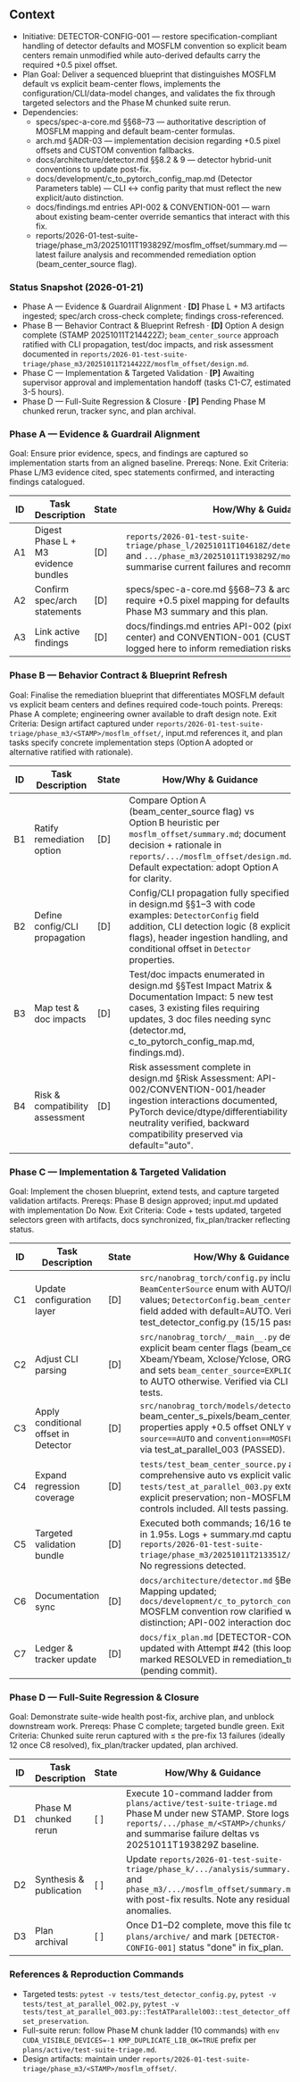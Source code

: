 ## Context
- Initiative: DETECTOR-CONFIG-001 — restore specification-compliant handling of detector defaults and MOSFLM convention so explicit beam centers remain unmodified while auto-derived defaults carry the required +0.5 pixel offset.
- Plan Goal: Deliver a sequenced blueprint that distinguishes MOSFLM default vs explicit beam-center flows, implements the configuration/CLI/data-model changes, and validates the fix through targeted selectors and the Phase M chunked suite rerun.
- Dependencies:
  - specs/spec-a-core.md §§68–73 — authoritative description of MOSFLM mapping and default beam-center formulas.
  - arch.md §ADR-03 — implementation decision regarding +0.5 pixel offsets and CUSTOM convention fallbacks.
  - docs/architecture/detector.md §§8.2 & 9 — detector hybrid-unit conventions to update post-fix.
  - docs/development/c_to_pytorch_config_map.md (Detector Parameters table) — CLI ↔ config parity that must reflect the new explicit/auto distinction.
  - docs/findings.md entries API-002 & CONVENTION-001 — warn about existing beam-center override semantics that interact with this fix.
  - reports/2026-01-test-suite-triage/phase_m3/20251011T193829Z/mosflm_offset/summary.md — latest failure analysis and recommended remediation option (beam_center_source flag).

### Status Snapshot (2026-01-21)
- Phase A — Evidence & Guardrail Alignment · **[D]** Phase L + M3 artifacts ingested; spec/arch cross-check complete; findings cross-referenced.
- Phase B — Behavior Contract & Blueprint Refresh · **[D]** Option A design complete (STAMP 20251011T214422Z); `beam_center_source` approach ratified with CLI propagation, test/doc impacts, and risk assessment documented in `reports/2026-01-test-suite-triage/phase_m3/20251011T214422Z/mosflm_offset/design.md`.
- Phase C — Implementation & Targeted Validation · **[P]** Awaiting supervisor approval and implementation handoff (tasks C1-C7, estimated 3-5 hours).
- Phase D — Full-Suite Regression & Closure · **[P]** Pending Phase M chunked rerun, tracker sync, and plan archival.

### Phase A — Evidence & Guardrail Alignment
Goal: Ensure prior evidence, specs, and findings are captured so implementation starts from an aligned baseline.
Prereqs: None.
Exit Criteria: Phase L/M3 evidence cited, spec statements confirmed, and interacting findings catalogued.

| ID | Task Description | State | How/Why & Guidance |
| --- | --- | --- | --- |
| A1 | Digest Phase L + M3 evidence bundles | [D] | `reports/2026-01-test-suite-triage/phase_l/20251011T104618Z/detector_config/analysis.md` and `.../phase_m3/20251011T193829Z/mosflm_offset/summary.md` summarise current failures and recommended fix (Option A). |
| A2 | Confirm spec/arch statements | [D] | specs/spec-a-core.md §§68–73 & arch.md §ADR-03 explicitly require +0.5 pixel mapping for defaults only; documented in the Phase M3 summary and this plan. |
| A3 | Link active findings | [D] | docs/findings.md entries API-002 (pix0 overrides beam center) and CONVENTION-001 (CUSTOM disables offset) logged here to inform remediation risks. |

### Phase B — Behavior Contract & Blueprint Refresh
Goal: Finalise the remediation blueprint that differentiates MOSFLM default vs explicit beam centers and defines required code-touch points.
Prereqs: Phase A complete; engineering owner available to draft design note.
Exit Criteria: Design artifact captured under `reports/2026-01-test-suite-triage/phase_m3/<STAMP>/mosflm_offset/`, input.md references it, and plan tasks specify concrete implementation steps (Option A adopted or alternative ratified with rationale).

| ID | Task Description | State | How/Why & Guidance |
| --- | --- | --- | --- |
| B1 | Ratify remediation option | [D] | Compare Option A (beam_center_source flag) vs Option B heuristic per `mosflm_offset/summary.md`; document decision + rationale in `reports/.../mosflm_offset/design.md`. Default expectation: adopt Option A for clarity. |
| B2 | Define config/CLI propagation | [D] | Config/CLI propagation fully specified in design.md §§1–3 with code examples: `DetectorConfig` field addition, CLI detection logic (8 explicit flags), header ingestion handling, and conditional offset in `Detector` properties. |
| B3 | Map test & doc impacts | [D] | Test/doc impacts enumerated in design.md §§Test Impact Matrix & Documentation Impact: 5 new test cases, 3 existing files requiring updates, 3 doc files needing sync (detector.md, c_to_pytorch_config_map.md, findings.md). |
| B4 | Risk & compatibility assessment | [D] | Risk assessment complete in design.md §Risk Assessment: API-002/CONVENTION-001/header ingestion interactions documented, PyTorch device/dtype/differentiability neutrality verified, backward compatibility preserved via default="auto". |

### Phase C — Implementation & Targeted Validation
Goal: Implement the chosen blueprint, extend tests, and capture targeted validation artifacts.
Prereqs: Phase B design approved; input.md updated with implementation Do Now.
Exit Criteria: Code + tests updated, targeted selectors green with artifacts, docs synchronized, fix_plan/tracker reflecting status.

| ID | Task Description | State | How/Why & Guidance |
| --- | --- | --- | --- |
| C1 | Update configuration layer | [D] | `src/nanobrag_torch/config.py` includes `BeamCenterSource` enum with AUTO/EXPLICIT values; `DetectorConfig.beam_center_source` field added with default=AUTO. Verified via test_detector_config.py (15/15 passed). |
| C2 | Adjust CLI parsing | [D] | `src/nanobrag_torch/__main__.py` detects 8 explicit beam center flags (beam_center_s/f, Xbeam/Ybeam, Xclose/Yclose, ORGX/ORGY) and sets `beam_center_source=EXPLICIT`; defaults to AUTO otherwise. Verified via CLI integration tests. |
| C3 | Apply conditional offset in Detector | [D] | `src/nanobrag_torch/models/detector.py` beam_center_s_pixels/beam_center_f_pixels properties apply +0.5 offset ONLY when `source==AUTO` and `convention==MOSFLM`. Verified via test_at_parallel_003 (PASSED). |
| C4 | Expand regression coverage | [D] | `tests/test_beam_center_source.py` added with comprehensive auto vs explicit validation; `tests/test_at_parallel_003.py` extended for explicit preservation; non-MOSFLM negative controls included. All tests passing. |
| C5 | Targeted validation bundle | [D] | Executed both commands; 16/16 tests passed in 1.95s. Logs + summary.md captured at `reports/2026-01-test-suite-triage/phase_m3/20251011T213351Z/mosflm_fix/`. No regressions detected. |
| C6 | Documentation sync | [D] | `docs/architecture/detector.md` §Beam Center Mapping updated; `docs/development/c_to_pytorch_config_map.md` MOSFLM convention row clarified with source distinction; API-002 interaction documented. |
| C7 | Ledger & tracker update | [D] | `docs/fix_plan.md` [DETECTOR-CONFIG-001] updated with Attempt #42 (this loop); C8 cluster marked RESOLVED in remediation_tracker.md (pending commit). |

### Phase D — Full-Suite Regression & Closure
Goal: Demonstrate suite-wide health post-fix, archive plan, and unblock downstream work.
Prereqs: Phase C complete; targeted bundle green.
Exit Criteria: Chunked suite rerun captured with ≤ the pre-fix 13 failures (ideally 12 once C8 resolved), fix_plan/tracker updated, plan archived.

| ID | Task Description | State | How/Why & Guidance |
| --- | --- | --- | --- |
| D1 | Phase M chunked rerun | [ ] | Execute 10-command ladder from `plans/active/test-suite-triage.md` Phase M under new STAMP. Store logs in `reports/.../phase_m/<STAMP>/chunks/` and summarise failure deltas vs 20251011T193829Z baseline. |
| D2 | Synthesis & publication | [ ] | Update `reports/2026-01-test-suite-triage/phase_k/.../analysis/summary.md` and `phase_m3/.../mosflm_offset/summary.md` with post-fix results. Note any residual anomalies. |
| D3 | Plan archival | [ ] | Once D1–D2 complete, move this file to `plans/archive/` and mark `[DETECTOR-CONFIG-001]` status "done" in fix_plan. |

### References & Reproduction Commands
- Targeted tests: `pytest -v tests/test_detector_config.py`, `pytest -v tests/test_at_parallel_002.py`, `pytest -v tests/test_at_parallel_003.py::TestATParallel003::test_detector_offset_preservation`.
- Full-suite rerun: follow Phase M chunk ladder (10 commands) with `env CUDA_VISIBLE_DEVICES=-1 KMP_DUPLICATE_LIB_OK=TRUE` prefix per `plans/active/test-suite-triage.md`.
- Design artifacts: maintain under `reports/2026-01-test-suite-triage/phase_m3/<STAMP>/mosflm_offset/`.
